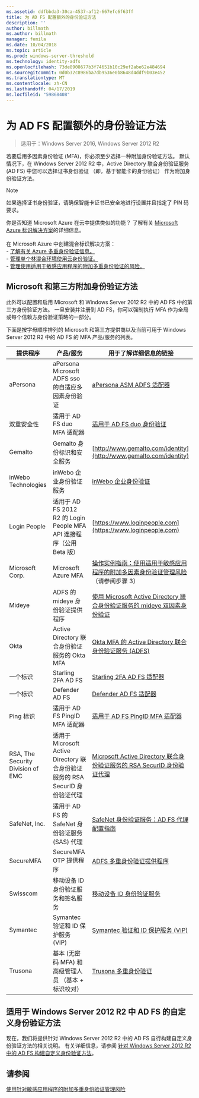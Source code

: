 ```yaml
---
ms.assetid: ddfbbda3-30ca-4537-af12-667efc6f63ff
title: 为 AD FS 配置额外的身份验证方法
description: ''
author: billmath
ms.author: billmath
manager: femila
ms.date: 10/04/2018
ms.topic: article
ms.prod: windows-server-threshold
ms.technology: identity-adfs
ms.openlocfilehash: 73de8908677b3f74651b10c29ef2abe62e484694
ms.sourcegitcommit: 0d0b32c8986ba7db9536e0b8648d4ddf9b03e452
ms.translationtype: MT
ms.contentlocale: zh-CN
ms.lasthandoff: 04/17/2019
ms.locfileid: "59868408"
---
```

# <a name="configure-additional-authentication-methods-for-ad-fs"></a>为 AD FS 配置额外的身份验证方法

>适用于：Windows Server 2016, Windows Server 2012 R2

若要启用多因素身份验证 (MFA)，你必须至少选择一种附加身份验证方法。 默认情况下，在 Windows Server 2012 R2 中，Active Directory 联合身份验证服务 (AD FS) 中您可以选择证书身份验证 （即，基于智能卡的身份验证） 作为附加身份验证方法。

> [!NOTE]
> 如果选择证书身份验证，请确保智能卡证书已安全地进行设置并且指定了 PIN 码要求。

你是否知道 Microsoft Azure 在云中提供类似的功能？ 了解有关 [Microsoft Azure 标识解决方案](http://aka.ms/m2w274)的详细信息。<br /><br />在 Microsoft Azure 中创建混合标识解决方案：<br /> - [了解有关 Azure 多重身份验证信息。](http://aka.ms/ey6o9r)<br /> - [管理单个林混合环境使用云身份验证。](http://aka.ms/g1jat8)<br /> - [管理使用适用于敏感应用程序的附加多重身份验证的风险。](http://aka.ms/kt1bbm)

## <a name="microsoft-and-third-party-additional-authentication-methods"></a>Microsoft 和第三方附加身份验证方法
此外可以配置和启用 Microsoft 和 Windows Server 2012 R2 中的 AD FS 中的第三方身份验证方法。 一旦安装并注册到 AD FS，你可以强制执行 MFA 作为全局或每个信赖方身份验证策略的一部分。

下面是按字母顺序排列的 Microsoft 和第三方提供商以及当前可用于 Windows Server 2012 R2 中的 AD FS 的 MFA 产品/服务的列表。

|提供程序|产品/服务|用于了解详细信息的链接|
|-|-|-| 
|aPersona|aPersona Microsoft ADFS sso 的自适应多因素身份验证|[aPersona ASM ADFS 适配器](https://www.apersona.com/adfs)|
|双重安全性|适用于 AD FS duo MFA 适配器|[适用于 AD FS duo 身份验证](https://duo.com/docs/adfs)|
|Gemalto|Gemalto 身份标识和安全服务|[http://www.gemalto.com/identity](http://www.gemalto.com/identity)|
|inWebo Technologies|inWebo 企业身份验证服务|[inWebo 企业身份验证](http://www.inwebo.com)|
|Login People|适用于 AD FS 2012 R2 的 Login People MFA API 连接程序（公用 Beta 版）|[https://www.loginpeople.com](https://www.loginpeople.com)|
|Microsoft Corp.|Microsoft Azure MFA|[操作实例指南：使用适用于敏感应用程序的附加多因素身份验证管理风险](https://technet.microsoft.com/library/dn280946.aspx)（请参阅步骤 3）|
Mideye | ADFS 的 mideye 身份验证提供程序 | [使用 Microsoft Active Directory 联合身份验证服务的 mideye 双因素身份验证](https://www.mideye.com/support/administrators/documentation/integration/microsoft-adfs/)|
|Okta | Active Directory 联合身份验证服务的 Okta MFA | [Okta MFA 的 Active Directory 联合身份验证服务 (ADFS)](https://help.okta.com/en/prod/Content/Topics/integrations/adfs-okta-int.htm)|
|一个标识| Starling 2FA AD FS|[Starling 2FA AD FS 适配器](https://www.oneidentity.com/products/starling-two-factor-authentication/)|
|一个标识| Defender AD FS|[Defender AD FS 适配器](https://www.oneidentity.com/products/defender/)|
|Ping 标识|适用于 AD FS PingID MFA 适配器|[适用于 AD FS PingID MFA 适配器](https://documentation.pingidentity.com/pingid/pingidAdminGuide/index.shtml#pid_c_PingIDforADFSSSO.html)|
|RSA, The Security Division of EMC|适用于 Microsoft Active Directory 联合身份验证服务的 RSA SecurID 身份验证代理|[Microsoft Active Directory 联合身份验证服务的 RSA SecurID 身份验证代理](http://www.emc.com/security/rsa-securid/rsa-authentication-agents/microsoft-ad-fs.htm)|
|SafeNet, Inc.|适用于 AD FS 的 SafeNet 身份验证服务 (SAS) 代理|[SafeNet 身份验证服务：AD FS 代理配置指南](http://www.safenet-inc.com/resources/integration-guide/data-protection/Safenet_Authentication_Service/SafeNet_Authentication_Service__AD_FS_Agent_Configuration_Guide/?langtype=1033)|
|SecureMFA|SecureMFA OTP 提供程序| [ADFS 多重身份验证提供程序](https://www.securemfa.com/)|
|Swisscom|移动设备 ID 身份验证服务和签名服务|[移动设备 ID 身份验证服务](http://swisscom.ch/mid)|
|Symantec|Symantec 验证和 ID 保护服务 (VIP)|[Symantec 验证和 ID 保护服务 (VIP)](http://www.symantec.com/vip-authentication-service)|
|Trusona|基本 (无密码 MFA) 和高级管理人员 （基本 + 标识校对）| [Trusona 多重身份验证](https://www.trusona.com/solution-overview/)|


## <a name="custom-authentication-method-for-ad-fs-in-windows-server-2012-r2"></a>适用于 Windows Server 2012 R2 中 AD FS 的自定义身份验证方法
现在，我们将提供针对 Windows Server 2012 R2 中的 AD FS 自行构建自定义身份验证方法的相关说明。 有关详细信息，请参阅 [针对 Windows Server 2012 R2 中的 AD FS 构建自定义身份验证方法](https://go.microsoft.com/fwlink/?LinkID=511980)。

## <a name="see-also"></a>请参阅
[使用针对敏感应用程序的附加多重身份验证管理风险](Manage-Risk-with-Additional-Multi-Factor-Authentication-for-Sensitive-Applications.md)


